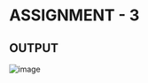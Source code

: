 # ASSIGNMENT - 3

## OUTPUT

![image](https://user-images.githubusercontent.com/64410018/196344781-37038ddb-b978-4cd5-a9a6-145bea788bde.png)
